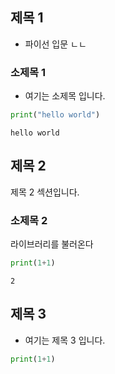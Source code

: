 ## 제목 1
- 파이선 입문 ㄴㄴ

### 소제목 1
- 여기는 소제목 입니다.


```python
print("hello world")
```

    hello world
    

## 제목 2
제목 2 섹션입니다.

### 소제목 2
라이브러리를 불러온다


```python
print(1+1)
```

    2
    
## 제목 3
- 여기는 제목 3 입니다.

```python
print(1+1)
```
